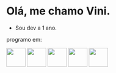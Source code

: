 # Olá, me chamo Vini.

- Sou dev a 1 ano.

<p>programo em:</p>


<img width='50' height='50' src="https://cdn.jsdelivr.net/gh/devicons/devicon/icons/css3/css3-original.svg" />
<img width='50' height='50' src="https://cdn.jsdelivr.net/gh/devicons/devicon/icons/html5/html5-original.svg" />
<img width='50' height='50' src="https://cdn.jsdelivr.net/gh/devicons/devicon/icons/javascript/javascript-original.svg" />
<img width='50' height='50' src="https://cdn.jsdelivr.net/gh/devicons/devicon/icons/python/python-original.svg" />
<img width='50' height='50' src="https://cdn.jsdelivr.net/gh/devicons/devicon/icons/c/c-original.svg" />
          

          
